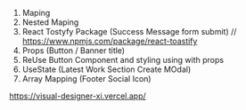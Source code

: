 1. Maping 
2. Nested Maping <Testimonial Section>
3. React Tostyfy Package (Success Message form submit) // https://www.npmjs.com/package/react-toastify
4. Props (Button / Banner title)
5. ReUse Button Component and styling using with props
6. UseState (Latest Work Section Create MOdal)
7. Array Mapping (Footer Social Icon)

https://visual-designer-xi.vercel.app/